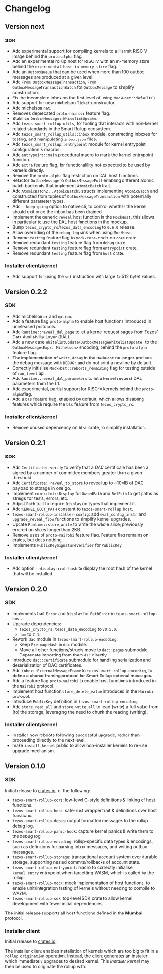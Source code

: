 # Changelog

## Version next

### SDK
- Add experimental support for compiling kernels to a Hermit RISC-V image behind the `proto-alpha` flag.
- Add an experimental rollup host for RISC-V with an in-memory store behind the `experimental-host-in-memory-store` flag.
- Add an `OutboxQueue` that can be used when more than 100 outbox messages are produced at a given level.
- Add `From OutboxMessageTransaction`, `From OutboxMessageTransactionBatch` for `OutboxMessage` to simplify construction.
- Fix the incomplete inbox on the first level of using `MockHost::default()`.
- Add support for new michelson `Ticket` constructor.
- Add michelson `nat`.
- Removes deprecated `proto-nairobi` feature flag.
- Stabilise `OutboxMessage::WhitelistUpdate`.
- Add `tezos-smart-rollup-utils`, for tooling that interacts with non-kernel related standards in the Smart Rollup ecosystem.
- Add `tezos_smart_rollup_utils::inbox` module, constructing inboxes for testing, and manipulating `inbox.json` files.
- Add `tezos_smart_rollup::entrypoint` module for kernel entrypoint configuration & macros.
- Add `entrypoint::main` procedural macro to mark the kernel entrypoint function.
- Add `extra` feature flag, for functionalility not-expected to be used by kernels directly.
- Remove the `proto-alpha` flag restriction on DAL host functions.
- Refactor `OutboxMessage` to `OutboxMessageFull` enabling different atomic batch backends that implement `AtomicBatch` trait.
- Add `AtomicBatch2` ... `AtomicBatch5` structs implementing `AtomicBatch` and constructed from tuples
  of `OutboxMessageTransaction` with potentially different parameter types.
- Add `--keep-going` option to native cli, to control whether the kernel should exit once the inbox has been drained.
- Implement the generic `reveal` host function in the `MockHost`, this allows in particular to use the DAL host functions in the mockup.
- Bump `tezos_crypto_rs`/`tezos_data_encoding` to `0.6.0` release.
- Allow overriding of the `debug_log` sink when using `MockHost`.
- Rename `testing` feature flag to `mock-core-trait` on `core` crate.
- Remove redundant `testing` feature flag from `debug` crate.
- Remove redundant `testing` feature flag from `entrypoint` crate.
- Remove redundant `testing` feature flag from `host` crate.

### Installer client/kernel

- Add support for using the `set` instruction with large (> 512 byte) values.

## Version 0.2.2

### SDK

- Add michelson `or` and `option`.
- Add a feature flag `proto-alpha` to enable host functions introduced in
  unreleased protocols.
- Add `Runtime::reveal_dal_page` to let a kernel request pages from Tezos’ Data
  Availability Layer (DAL).
- Add a new case `WhitelistUpdate(OutboxMessageWhitelistUpdate)` to the
  `OutboxMessage<Expr: Michelson>` encoding, behind the `proto-alpha` feature flag.
- The implementation of `write_debug` in the `MockHost` no longer prefixes the debug message
  with `DEBUG:` and do not print a newline by default.
- Correctly initialise `MockHost::reboots_remaining` flag for testing outside of `run_level` api.
- Add `Runtime::reveal_dal_parameters` to let a kernel request DAL parameters from the L1.
- Add experimental, partial support for RISC-V kernels behind the `proto-alpha`flag.
- Add a `bls` feature flag, enabled by default, which allows disabling features which require
  the `bls` feature from `tezos_crypto_rs`.

### Installer client/kernel

- Remove unused dependency on `blst` crate, to simplify installation.

## Version 0.2.1

### SDK

- Add `Certificate::verify` to verify that a *DAC* certificate has been a signed by a number of
  committee members greater than a given threshold.
- Add `Certificate::reveal_to_store` to reveal up to ~10MB of DAC payload to storage in one go.
- Implement `core::fmt::Display` for `OwnedPath` and `RefPath` to get paths as strings for tests, errors, etc.
- Adjust `Path` trait to require `Display` on types that implement it.
- Add `KERNEL_BOOT_PATH` constant to `tezos-smart-rollup-host`.
- `tezos-smart-rollup-installer-config`: add `eval_config_instr` and `upgrade_reveal_flow` functions to
  simplify kernel upgrades.
- Update `Runtime::store_write` to write the whole slice; previously errored on slices longer than 2KB.
- Remove uses of `proto-nairobi` feature flag. Feature flag remains on crates, but does nothing.
- Implements `PublicKeySignatureVerifier` for `PublicKey`.

### Installer client/kernel

- Add option `--display-root-hash` to display the root hash of the kernel that will be installed.

## Version 0.2.0

### SDK

- Implements trait `Error` and `Display` for `PathError` in `tezos-smart-rollup-host`.
- Upgrade dependencies:
  - `tezos_crypto_rs`, `tezos_data_encoding` to `v0.5.0`.
  - `nom` to `7.1`.
- Rework `dac` module in `tezos-smart-rollup-encoding`:
  -  Keep `PreimageHash` in `dac` module.
  -  Move all other functions/structs move to `dac::pages` submodule. Deprecate importing from them `dac` directly.
- Introduce `dac::certificate` submodule for handling serialization and deserialization of DAC certificates.
- Add `inbox::ExternalMessageFrame` to `tezos-smart-rollup-encoding`, to define a shared framing protocol for
  Smart Rollup external messages.
- Add a feature flag `proto-nairobi` to enable host functions introduced in the `Nairobi`
  protocol.
- Implement host function `store_delete_value` introduced in the `Nairobi` protocol.
- Introduce `PublicKey` definition in `tezos-smart-rollup-encoding`
- Add `store_read_all` and `store_write_all` to read (write) a full value from (to) the
  storage, leveraging the need to chunk the reading (writing).

### Installer client/kernel

- Installer now reboots following successful upgrade, rather than proceeding directly to the next level.
- make `install_kernel` public to allow non-installer kernels to re-use upgrade mechanism.

## Version 0.1.0

### SDK

Initial release to [crates.io](https://crates.io/crates/tezos-smart-rollup), of the following:

- `tezos-smart-rollup-core`: low-level C-style definitions & linking of host functions.
- `tezos-smart-rollup-host`: safe-rust wrapper trait & definitions over host functions.
- `tezos-smart-rollup-debug`: output formatted messages to the rollup debug log.
- `tezos-smart-rollup-panic-hook`: capture kernel panics & write them to the debug log.
- `tezos-smart-rollup-encoding`: rollup-specific data types & encodings, such as definitions
  for parsing inbox messages, and writing outbox messages.
- `tezos-smart-rollup-storage`: transactional account system over durable storage, supporting
  nested commits/rollbacks of account state.
- `tezos-smart-rollup-entrypoint`: macro to correctly initialise `kernel_entry` entrypoint when
  targetting WASM, which is called by the rollup.
- `tezos-smart-rollup-mock`: mock implementation of host functions, to enable unit/integration
  testing of kernels without needing to compile to WASM.
- `tezos-smart-rollup-sdk`: top-level SDK crate to allow kernel development with fewer initial
  dependencies.

The initial release supports all host functions defined in the **Mumbai** protocol.

### Installer client

Initial release to [crates.io](https://crates.io/crates/tezos-smart-rollup-installer).

The installer client enables installation of kernels which are too big to fit in a `rollup origination`
operation. Instead, the client generates an installer which immediately upgrades to desired kernel. This
*installer kernel* may then be used to originate the rollup with.

